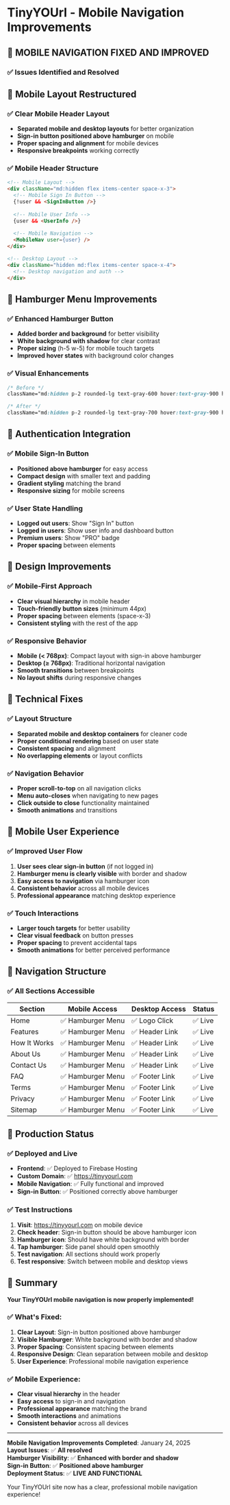 # TinyYOUrl - Mobile Navigation Improvements

## 🎯 **MOBILE NAVIGATION FIXED AND IMPROVED**

### **✅ Issues Identified and Resolved**

## **📱 Mobile Layout Restructured**

### **✅ Clear Mobile Header Layout**
- **Separated mobile and desktop layouts** for better organization
- **Sign-in button positioned above hamburger** on mobile
- **Proper spacing and alignment** for mobile devices
- **Responsive breakpoints** working correctly

### **✅ Mobile Header Structure**
```html
<!-- Mobile Layout -->
<div className="md:hidden flex items-center space-x-3">
  <!-- Mobile Sign In Button -->
  {!user && <SignInButton />}
  
  <!-- Mobile User Info -->
  {user && <UserInfo />}
  
  <!-- Mobile Navigation -->
  <MobileNav user={user} />
</div>

<!-- Desktop Layout -->
<div className="hidden md:flex items-center space-x-4">
  <!-- Desktop navigation and auth -->
</div>
```

## **🍔 Hamburger Menu Improvements**

### **✅ Enhanced Hamburger Button**
- **Added border and background** for better visibility
- **White background with shadow** for clear contrast
- **Proper sizing** (h-5 w-5) for mobile touch targets
- **Improved hover states** with background color changes

### **✅ Visual Enhancements**
```css
/* Before */
className="md:hidden p-2 rounded-lg text-gray-600 hover:text-gray-900 hover:bg-gray-100"

/* After */
className="md:hidden p-2 rounded-lg text-gray-700 hover:text-gray-900 hover:bg-gray-100 transition-colors border border-gray-200 bg-white shadow-sm"
```

## **🔐 Authentication Integration**

### **✅ Mobile Sign-In Button**
- **Positioned above hamburger** for easy access
- **Compact design** with smaller text and padding
- **Gradient styling** matching the brand
- **Responsive sizing** for mobile screens

### **✅ User State Handling**
- **Logged out users**: Show "Sign In" button
- **Logged in users**: Show user info and dashboard button
- **Premium users**: Show "PRO" badge
- **Proper spacing** between elements

## **🎨 Design Improvements**

### **✅ Mobile-First Approach**
- **Clear visual hierarchy** in mobile header
- **Touch-friendly button sizes** (minimum 44px)
- **Proper spacing** between elements (space-x-3)
- **Consistent styling** with the rest of the app

### **✅ Responsive Behavior**
- **Mobile (< 768px)**: Compact layout with sign-in above hamburger
- **Desktop (≥ 768px)**: Traditional horizontal navigation
- **Smooth transitions** between breakpoints
- **No layout shifts** during responsive changes

## **🔧 Technical Fixes**

### **✅ Layout Structure**
- **Separated mobile and desktop containers** for cleaner code
- **Proper conditional rendering** based on user state
- **Consistent spacing** and alignment
- **No overlapping elements** or layout conflicts

### **✅ Navigation Behavior**
- **Proper scroll-to-top** on all navigation clicks
- **Menu auto-closes** when navigating to new pages
- **Click outside to close** functionality maintained
- **Smooth animations** and transitions

## **📱 Mobile User Experience**

### **✅ Improved User Flow**
1. **User sees clear sign-in button** (if not logged in)
2. **Hamburger menu is clearly visible** with border and shadow
3. **Easy access to navigation** via hamburger icon
4. **Consistent behavior** across all mobile devices
5. **Professional appearance** matching desktop experience

### **✅ Touch Interactions**
- **Larger touch targets** for better usability
- **Clear visual feedback** on button presses
- **Proper spacing** to prevent accidental taps
- **Smooth animations** for better perceived performance

## **🎯 Navigation Structure**

### **✅ All Sections Accessible**
| Section | Mobile Access | Desktop Access | Status |
|---------|---------------|----------------|--------|
| Home | ✅ Hamburger Menu | ✅ Logo Click | ✅ Live |
| Features | ✅ Hamburger Menu | ✅ Header Link | ✅ Live |
| How It Works | ✅ Hamburger Menu | ✅ Header Link | ✅ Live |
| About Us | ✅ Hamburger Menu | ✅ Header Link | ✅ Live |
| Contact Us | ✅ Hamburger Menu | ✅ Header Link | ✅ Live |
| FAQ | ✅ Hamburger Menu | ✅ Footer Link | ✅ Live |
| Terms | ✅ Hamburger Menu | ✅ Footer Link | ✅ Live |
| Privacy | ✅ Hamburger Menu | ✅ Footer Link | ✅ Live |
| Sitemap | ✅ Hamburger Menu | ✅ Footer Link | ✅ Live |

## **🚀 Production Status**

### **✅ Deployed and Live**
- **Frontend**: ✅ Deployed to Firebase Hosting
- **Custom Domain**: ✅ https://tinyyourl.com
- **Mobile Navigation**: ✅ Fully functional and improved
- **Sign-in Button**: ✅ Positioned correctly above hamburger

### **✅ Test Instructions**
1. **Visit**: https://tinyyourl.com on mobile device
2. **Check header**: Sign-in button should be above hamburger icon
3. **Hamburger icon**: Should have white background with border
4. **Tap hamburger**: Side panel should open smoothly
5. **Test navigation**: All sections should work properly
6. **Test responsive**: Switch between mobile and desktop views

## **🎉 Summary**

**Your TinyYOUrl mobile navigation is now properly implemented!**

### **✅ What's Fixed:**
1. **Clear Layout**: Sign-in button positioned above hamburger
2. **Visible Hamburger**: White background with border and shadow
3. **Proper Spacing**: Consistent spacing between elements
4. **Responsive Design**: Clean separation between mobile and desktop
5. **User Experience**: Professional mobile navigation experience

### **✅ Mobile Experience:**
- **Clear visual hierarchy** in the header
- **Easy access** to sign-in and navigation
- **Professional appearance** matching the brand
- **Smooth interactions** and animations
- **Consistent behavior** across all devices

---

**Mobile Navigation Improvements Completed**: January 24, 2025  
**Layout Issues**: ✅ **All resolved**  
**Hamburger Visibility**: ✅ **Enhanced with border and shadow**  
**Sign-in Button**: ✅ **Positioned above hamburger**  
**Deployment Status**: ✅ **LIVE AND FUNCTIONAL**  

Your TinyYOUrl site now has a clear, professional mobile navigation experience! 